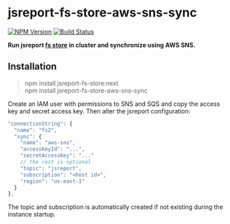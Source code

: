 # jsreport-fs-store-aws-sns-sync
[![NPM Version](http://img.shields.io/npm/v/jsreport-fs-store-aws-sns-sync.svg?style=flat-square)](https://npmjs.com/package/jsreport-fs-store-aws-sns-sync)
[![Build Status](https://travis-ci.org/jsreport/jsreport-fs-store-aws-sns-sync.png?branch=master)](https://travis-ci.org/jsreport/jsreport-fs-store-aws-sns-sync)

**Run jsreport [fs store](https://github.com/jsreport/jsreport-fs-store) in cluster and synchronize using AWS SNS.**


## Installation

> npm install jsreport-fs-store:next    
> npm install jsreport-fs-store-aws-sns-sync

Create an IAM user with permissions to SNS and SQS and copy the access key and secret access key. Then alter the jsreport configuration:
```js
"connectionString": { 
  "name": "fs2",
  "sync": {
    "name": "aws-sns",
    "accessKeyId": "...",
    "secretAccessKey": "..."
    // the rest is optional
    "topic": "jsreport",
    "subscription": "<host id>",
    "region": "us-east-1"
  }
},	
```

The topic and subscription is automatically created if not existing during the instance startup.